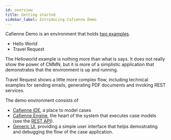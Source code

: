 ```yaml
---
id: overview
title: Getting started
sidebar_label: Introducing Cafienne Demo
---
```


Cafienne Demo is an environment that holds [two examples](genericUIExamples).

- Hello World
- Travel Request

The Helloworld example is nothing more than what is says. It does not really show the power of CMMN, but it is more of a simplistic application that demonstrates that the environment is up and running.

Travel Request shows a little more complex flow, including technical examples for sending emails, generating PDF documents and invoking REST services.

The demo environment consists of

- [Cafienne IDE](../ide/overview), a place to model cases
- [Cafienne Engine](../engine/overview), the heart of the system that executes case models (see the [REST API](../api/overview)).
- [Generic UI](genericUI), providing a simple user interface that helps demostrating and debugging the flow of the case application.

